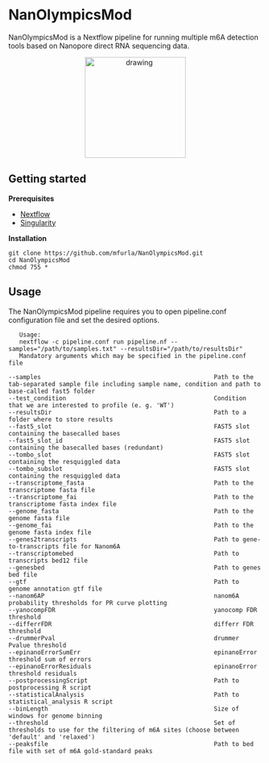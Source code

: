# NanOlympicsMod

NanOlympicsMod is a Nextflow pipeline for running multiple m6A detection tools based on Nanopore direct RNA sequencing data.

<p align="center">
  <img src="NanOlympicsMod_logo.png" alt="drawing" width=200" title="NanOlympicsMod_logo">
</p>
                                                                                         
## Getting started

**Prerequisites**

* [Nextflow](https://nf-co.re/usage/installation)
* [Singularity](https://sylabs.io/guides/3.0/user-guide/installation.html)                                                                                  
                                                                                   
**Installation**

```
git clone https://github.com/mfurla/NanOlympicsMod.git
cd NanOlympicsMod
chmod 755 *
```

## Usage

The NanOlympicsMod pipeline requires you to open pipeline.conf configuration file and set the desired options.
```
   Usage:
   nextflow -c pipeline.conf run pipeline.nf --samples="/path/to/samples.txt" --resultsDir="/path/to/resultsDir" 
   Mandatory arguments which may be specified in the pipeline.conf file

--samples                                                Path to the tab-separated sample file including sample name, condition and path to base-called fast5 folder
--test_condition                                         Condition that we are interested to profile (e. g. 'WT')
--resultsDir                                             Path to a folder where to store results
--fast5_slot                                             FAST5 slot containing the basecalled bases
--fast5_slot_id                                          FAST5 slot containing the basecalled bases (redundant)
--tombo_slot                                             FAST5 slot containing the resquiggled data
--tombo_subslot                                          FAST5 slot containing the resquiggled data
--transcriptome_fasta                                    Path to the transcriptome fasta file
--transcriptome_fai                                      Path to the transcriptome fasta index file
--genome_fasta                                           Path to the genome fasta file
--genome_fai                                             Path to the genome fasta index file
--genes2transcripts                                      Path to gene-to-transcripts file for Nanom6A
--transcriptomebed                                       Path to transcripts bed12 file
--genesbed                                               Path to genes bed file
--gtf                                                    Path to genome annotation gtf file
--nanom6AP                                               nanom6A probability thresholds for PR curve plotting
--yanocompFDR                                            yanocomp FDR threshold
--differrFDR                                             differr FDR threshold
--drummerPval                                            drummer Pvalue threshold
--epinanoErrorSumErr                                     epinanoError threshold sum of errors
--epinanoErrorResiduals                                  epinanoError threshold residuals
--postprocessingScript                                   Path to postprocessing R script
--statisticalAnalysis                                    Path to statistical_analysis R script
--binLength                                              Size of windows for genome binning
--threshold                                              Set of thresholds to use for the filtering of m6A sites (choose between 'default' and 'relaxed') 
--peaksfile                                              Path to bed file with set of m6A gold-standard peaks
```
